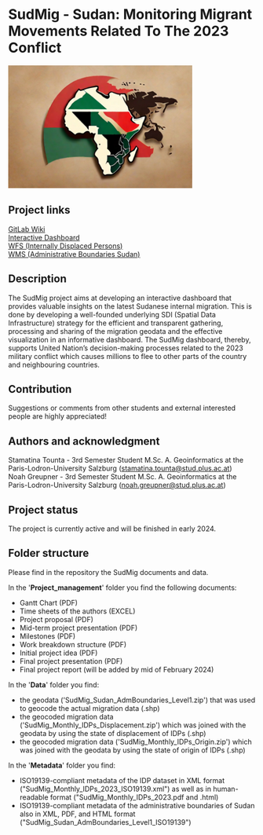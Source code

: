 # SudMig - **Sud**an: Monitoring **Mig**rant Movements Related To The 2023 Conflict

<img src="Logo/SudMig_Logo.jpg" alt="SudMig Logo" height=250px/>

## Project links 
[GitLab Wiki](https://git.sbg.ac.at/s1095729/sdi_sudan_migration/-/wikis/Home) <br>
[Interactive Dashboard](https://geoportal22s.zgis.at/portal/apps/insights/index.html#/edit/94ecaf65cf844b3b8994069b97a63b90) <br>
[WFS (Internally Displaced Persons)](https://zgis216.geo.sbg.ac.at/server/services/SudMig_Monthly_IDPs/MapServer/WFSServer) <br>
[WMS (Administrative Boundaries Sudan)](https://zgis216.geo.sbg.ac.at/server/services/SudMig_Sudan_States_AdminLevel1/MapServer/WMSServer) <br>

## Description
The SudMig project aims at developing an interactive dashboard that provides valuable insights on the latest Sudanese internal migration. This is done by developing a well-founded underlying SDI (Spatial Data Infrastructure) strategy for the efficient and transparent gathering, processing and sharing of the migration geodata and the effective visualization in an informative dashboard. The SudMig dashboard, thereby, supports United Nation’s decision-making processes related to the 2023 military conflict which causes millions to flee to other parts of the country and neighbouring countries.     

## Contribution
Suggestions or comments from other students and external interested people are highly appreciated! 

## Authors and acknowledgment
Stamatina Tounta - 3rd Semester Student M.Sc. A. Geoinformatics at the Paris-Lodron-University Salzburg (stamatina.tounta@stud.plus.ac.at) <br>
Noah Greupner - 3rd Semester Student M.Sc. A. Geoinformatics at the Paris-Lodron-University Salzburg (noah.greupner@stud.plus.ac.at) 

## Project status
The project is currently active and will be finished in early 2024. 

## Folder structure
Please find in the repository the SudMig documents and data.

In the '**Project_management**' folder you find the following documents:
- Gantt Chart (PDF)
- Time sheets of the authors (EXCEL)
- Project proposal (PDF)
- Mid-term project presentation (PDF)
- Milestones (PDF)
- Work breakdown structure (PDF)
- Initial project idea (PDF)
- Final project presentation (PDF)
- Final project report (will be added by mid of February 2024)

In the '**Data**' folder you find:
- the geodata ('SudMig_Sudan_AdmBoundaries_Level1.zip') that was used to geocode the actual migration data (.shp) <br>
- the geocoded migration data ('SudMig_Monthly_IDPs_Displacement.zip') which was joined with the geodata by using the state of displacement of IDPs (.shp) <br>
- the geocoded migration data ('SudMig_Monthly_IDPs_Origin.zip') which was joined with the geodata by using the state of origin of IDPs (.shp) <br>

In the '**Metadata**' folder you find:
- ISO19139-compliant metadata of the IDP dataset in XML format ("SudMig_Monthly_IDPs_2023_ISO19139.xml") as well as in human-readable format ("SudMig_Monthly_IDPs_2023.pdf and .html)
- ISO19139-compliant metadata of the administrative boundaries of Sudan also in XML, PDF, and HTML format ("SudMig_Sudan_AdmBoundaries_Level1_ISO19139")    
